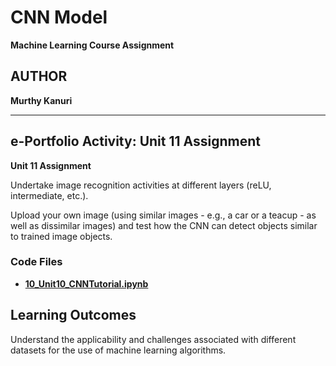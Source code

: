 # CNN Model

**Machine Learning Course Assignment**

## AUTHOR

**Murthy Kanuri**

---

## e-Portfolio Activity: **Unit 11 Assignment**

**Unit 11 Assignment**

Undertake image recognition activities at different layers (reLU, intermediate, etc.).

Upload your own image (using similar images - e.g., a car or a teacup - as well as dissimilar images) and test how the CNN can detect objects similar to trained image objects.

### Code Files

- **[10\_Unit10_CNNTutorial.ipynb](https://github.com/m-kanuri/m-kanuri.github.io/blob/main/MachineLearning/Unit10/Unit10_CNNTutorial.ipynb)**

## Learning Outcomes

Understand the applicability and challenges associated with different datasets for the use of machine learning algorithms.
